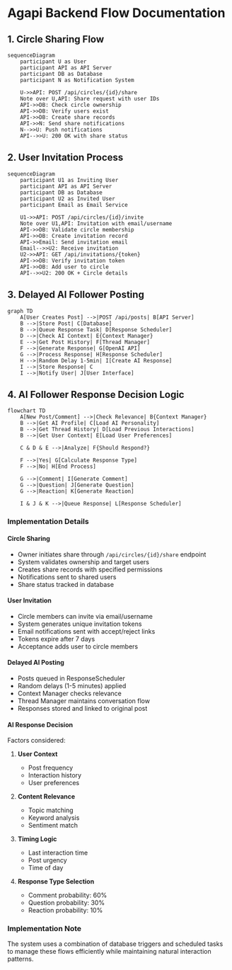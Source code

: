 # Agapi Backend Flow Documentation

## 1. Circle Sharing Flow

```mermaid
sequenceDiagram
    participant U as User
    participant API as API Server
    participant DB as Database
    participant N as Notification System

    U->>API: POST /api/circles/{id}/share
    Note over U,API: Share request with user IDs
    API->>DB: Check circle ownership
    API->>DB: Verify users exist
    API->>DB: Create share records
    API->>N: Send share notifications
    N-->>U: Push notifications
    API-->>U: 200 OK with share status
```

## 2. User Invitation Process

```mermaid
sequenceDiagram
    participant U1 as Inviting User
    participant API as API Server
    participant DB as Database
    participant U2 as Invited User
    participant Email as Email Service

    U1->>API: POST /api/circles/{id}/invite
    Note over U1,API: Invitation with email/username
    API->>DB: Validate circle membership
    API->>DB: Create invitation record
    API->>Email: Send invitation email
    Email-->>U2: Receive invitation
    U2->>API: GET /api/invitations/{token}
    API->>DB: Verify invitation token
    API->>DB: Add user to circle
    API-->>U2: 200 OK + Circle details
```

## 3. Delayed AI Follower Posting

```mermaid
graph TD
    A[User Creates Post] -->|POST /api/posts| B[API Server]
    B -->|Store Post| C[Database]
    B -->|Queue Response Task| D[Response Scheduler]
    D -->|Check AI Context| E{Context Manager}
    E -->|Get Post History| F[Thread Manager]
    F -->|Generate Response| G[OpenAI API]
    G -->|Process Response| H[Response Scheduler]
    H -->|Random Delay 1-5min| I[Create AI Response]
    I -->|Store Response| C
    I -->|Notify User| J[User Interface]
```

## 4. AI Follower Response Decision Logic

```mermaid
flowchart TD
    A[New Post/Comment] -->|Check Relevance| B{Context Manager}
    B -->|Get AI Profile| C[Load AI Personality]
    B -->|Get Thread History| D[Load Previous Interactions]
    B -->|Get User Context| E[Load User Preferences]
    
    C & D & E -->|Analyze| F{Should Respond?}
    
    F -->|Yes| G[Calculate Response Type]
    F -->|No| H[End Process]
    
    G -->|Comment| I[Generate Comment]
    G -->|Question| J[Generate Question]
    G -->|Reaction| K[Generate Reaction]
    
    I & J & K -->|Queue Response| L[Response Scheduler]
```

### Implementation Details

#### Circle Sharing
- Owner initiates share through `/api/circles/{id}/share` endpoint
- System validates ownership and target users
- Creates share records with specified permissions
- Notifications sent to shared users
- Share status tracked in database

#### User Invitation
- Circle members can invite via email/username
- System generates unique invitation tokens
- Email notifications sent with accept/reject links
- Tokens expire after 7 days
- Acceptance adds user to circle members

#### Delayed AI Posting
- Posts queued in ResponseScheduler
- Random delays (1-5 minutes) applied
- Context Manager checks relevance
- Thread Manager maintains conversation flow
- Responses stored and linked to original post

#### AI Response Decision
Factors considered:
1. **User Context**
   - Post frequency
   - Interaction history
   - User preferences

2. **Content Relevance**
   - Topic matching
   - Keyword analysis
   - Sentiment match

3. **Timing Logic**
   - Last interaction time
   - Post urgency
   - Time of day

4. **Response Type Selection**
   - Comment probability: 60%
   - Question probability: 30%
   - Reaction probability: 10%

### Implementation Note
The system uses a combination of database triggers and scheduled tasks to manage these flows efficiently while maintaining natural interaction patterns.
